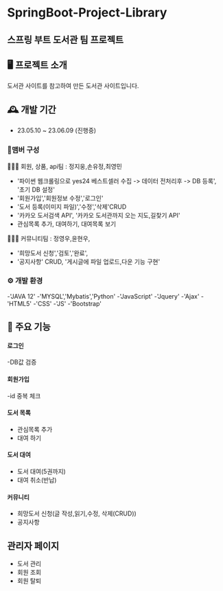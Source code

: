 # SpringBoot-Project-Library
스프링 부트 도서관 팀 프로젝트
---
## 🖥️ 프로젝트 소개
 도서관 사이트를 참고하여 만든 도서관 사이트입니다.
 <br>
 
## 🕰️ 개발 기간 
* 23.05.10 ~ 23.06.09 (진행중) 

### 🧑‍맴버 구성
🧑‍🤝‍🧑 회원, 상품, api팀 : 정지웅,손유정,최영민

- '파이썬 웹크롤링으로 yes24 베스트셀러 수집 -> 데이터 전처리후 -> DB 등록', '초기 DB 설정'
- '회원가입','회원정보 수정','로그인'
- '도서 등록(이미지 파일)','수정','삭제'CRUD 
- '카카오 도서검색 API', '카카오 도서관까지 오는 지도,길찾기 API'
- 관심목록 추가, 대여하기, 대여목록 보기

🧑‍🤝‍🧑 커뮤니티팀 : 정영우,윤현우,

- '희망도서 신청','검토','완료',
- '공지사항' CRUD, '게시글에 파일 업로드,다운 기능 구현' 


### ⚙️ 개발 환경
-'JAVA 12' -'MYSQL','Mybatis','Python'
-'JavaScript' -'Jquery'
-'Ajax' -'HTML5' -'CSS' -'JS' -'Bootstrap' 

## 📌 주요 기능
#### 로그인
-DB값 검증

#### 회원가입
-id 중복 체크


#### 도서 목록
- 관심목록 추가
- 대여 하기


#### 도서 대여
- 도서 대여(5권까지)
- 대여 취소(반납)


#### 커뮤니티
- 희망도서 신청(글 작성,읽기,수정, 삭제(CRUD))
- 공지사항 

## 관리자 페이지
- 도서 관리
- 회원 조회
- 회원 탈퇴

